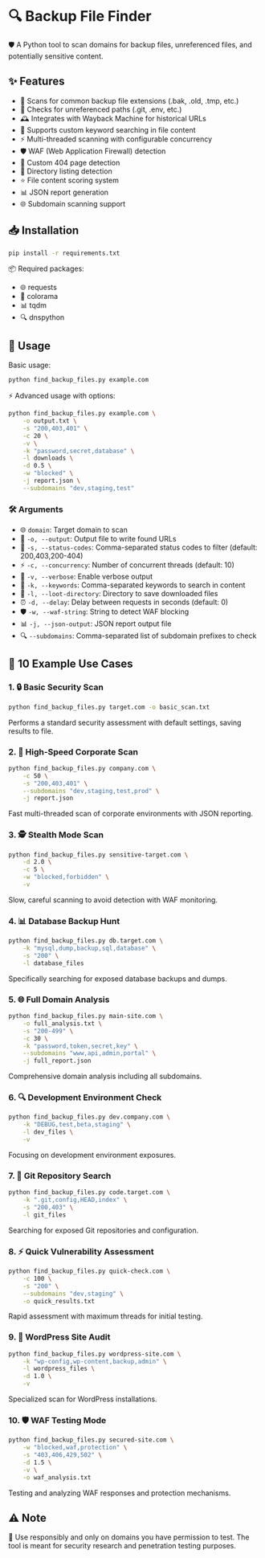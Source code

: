 # 🔍 Backup File Finder

🛡️ A Python tool to scan domains for backup files, unreferenced files, and potentially sensitive content.

## ✨ Features

- 🔬 Scans for common backup file extensions (.bak, .old, .tmp, etc.)
- 🔎 Checks for unreferenced paths (.git, .env, etc.)
- 🕰️ Integrates with Wayback Machine for historical URLs
- 🔑 Supports custom keyword searching in file content
- ⚡ Multi-threaded scanning with configurable concurrency
- 🛡️ WAF (Web Application Firewall) detection
- 🎯 Custom 404 page detection
- 📂 Directory listing detection
- ⭐ File content scoring system
- 📊 JSON report generation
- 🌐 Subdomain scanning support

## 📥 Installation

```bash
pip install -r requirements.txt
```

📦 Required packages:
- 🌐 requests
- 🎨 colorama
- 📊 tqdm
- 🔍 dnspython

## 🚀 Usage

Basic usage:
```bash
python find_backup_files.py example.com
```

⚡ Advanced usage with options:
```bash
python find_backup_files.py example.com \
    -o output.txt \
    -s "200,403,401" \
    -c 20 \
    -v \
    -k "password,secret,database" \
    -l downloads \
    -d 0.5 \
    -w "blocked" \
    -j report.json \
    --subdomains "dev,staging,test"
```

### 🛠️ Arguments

- 🌐 `domain`: Target domain to scan
- 📝 `-o, --output`: Output file to write found URLs
- 🔢 `-s, --status-codes`: Comma-separated status codes to filter (default: 200,403,200-404)
- ⚡ `-c, --concurrency`: Number of concurrent threads (default: 10)
- 📢 `-v, --verbose`: Enable verbose output
- 🔑 `-k, --keywords`: Comma-separated keywords to search in content
- 📂 `-l, --loot-directory`: Directory to save downloaded files
- ⏰ `-d, --delay`: Delay between requests in seconds (default: 0)
- 🛡️ `-w, --waf-string`: String to detect WAF blocking
- 📊 `-j, --json-output`: JSON report output file
- 🔍 `--subdomains`: Comma-separated list of subdomain prefixes to check

## 🎯 10 Example Use Cases

### 1. 🔒 Basic Security Scan
```bash
python find_backup_files.py target.com -o basic_scan.txt
```
Performs a standard security assessment with default settings, saving results to file.

### 2. 🚀 High-Speed Corporate Scan
```bash
python find_backup_files.py company.com \
    -c 50 \
    -s "200,403,401" \
    --subdomains "dev,staging,test,prod" \
    -j report.json
```
Fast multi-threaded scan of corporate environments with JSON reporting.

### 3. 🕵️ Stealth Mode Scan
```bash
python find_backup_files.py sensitive-target.com \
    -d 2.0 \
    -c 5 \
    -w "blocked,forbidden" \
    -v
```
Slow, careful scanning to avoid detection with WAF monitoring.

### 4. 📊 Database Backup Hunt
```bash
python find_backup_files.py db.target.com \
    -k "mysql,dump,backup,sql,database" \
    -s "200" \
    -l database_files
```
Specifically searching for exposed database backups and dumps.

### 5. 🌐 Full Domain Analysis
```bash
python find_backup_files.py main-site.com \
    -o full_analysis.txt \
    -s "200-499" \
    -c 30 \
    -k "password,token,secret,key" \
    --subdomains "www,api,admin,portal" \
    -j full_report.json
```
Comprehensive domain analysis including all subdomains.

### 6. 🔍 Development Environment Check
```bash
python find_backup_files.py dev.company.com \
    -k "DEBUG,test,beta,staging" \
    -l dev_files \
    -v
```
Focusing on development environment exposures.

### 7. 📁 Git Repository Search
```bash
python find_backup_files.py code.target.com \
    -k ".git,config,HEAD,index" \
    -s "200,403" \
    -l git_files
```
Searching for exposed Git repositories and configuration.

### 8. ⚡ Quick Vulnerability Assessment
```bash
python find_backup_files.py quick-check.com \
    -c 100 \
    -s "200" \
    --subdomains "dev,staging" \
    -o quick_results.txt
```
Rapid assessment with maximum threads for initial testing.

### 9. 🔐 WordPress Site Audit
```bash
python find_backup_files.py wordpress-site.com \
    -k "wp-config,wp-content,backup,admin" \
    -l wordpress_files \
    -d 1.0 \
    -v
```
Specialized scan for WordPress installations.

### 10. 🛡️ WAF Testing Mode
```bash
python find_backup_files.py secured-site.com \
    -w "blocked,waf,protection" \
    -s "403,406,429,502" \
    -d 1.5 \
    -v \
    -o waf_analysis.txt
```
Testing and analyzing WAF responses and protection mechanisms.

## ⚠️ Note

🚨 Use responsibly and only on domains you have permission to test. The tool is meant for security research and penetration testing purposes.
